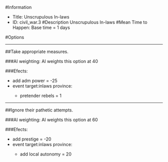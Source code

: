 #Information
 - Title: Unscrupulous In-laws
 - ID: civil_war.3
#Description
Unscrupulous In-laws
#Mean Time to Happen:
Base time = 1 days

#Options

___
##Take appropriate measures.

###AI weighting:
AI weights this option at 40


###Efects:<ul><li>add adm power = -25</li><li>event target:inlaws province:</li><ul><li>pretender rebels = 1</li></ul></ul>

___
##Ignore their pathetic attempts.

###AI weighting:
AI weights this option at 60


###Efects:<ul><li>add prestige = -20</li><li>event target:inlaws province:</li><ul><li>add local autonomy = 20</li></ul></ul>
